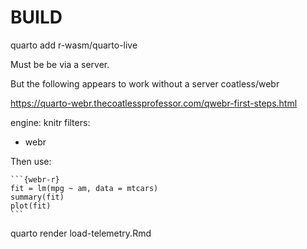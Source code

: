 # BUILD

quarto add r-wasm/quarto-live 


Must be be via a server.


But the following appears to work without a server
coatless/webr

https://quarto-webr.thecoatlessprofessor.com/qwebr-first-steps.html

engine: knitr
filters:
  - webr

Then use:

````{text}
```{webr-r}
fit = lm(mpg ~ am, data = mtcars)
summary(fit)
plot(fit)
```

````

quarto render load-telemetry.Rmd

